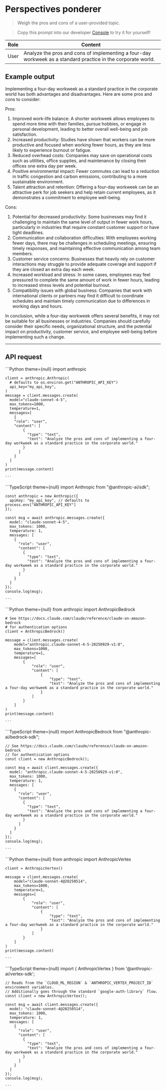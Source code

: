 # Perspectives ponderer

> Weigh the pros and cons of a user-provided topic.

> Copy this prompt into our developer [Console](https://console.anthropic.com/dashboard) to try it for yourself!

| Role | Content                                                                                                      |
| ---- | ------------------------------------------------------------------------------------------------------------ |
| User | Analyze the pros and cons of implementing a four-day workweek as a standard practice in the corporate world. |

## Example output

Implementing a four-day workweek as a standard practice in the corporate world has both advantages and disadvantages. Here are some pros and cons to consider:

Pros:

1. Improved work-life balance: A shorter workweek allows employees to spend more time with their families, pursue hobbies, or engage in personal development, leading to better overall well-being and job satisfaction.
2. Increased productivity: Studies have shown that workers can be more productive and focused when working fewer hours, as they are less likely to experience burnout or fatigue.
3. Reduced overhead costs: Companies may save on operational costs such as utilities, office supplies, and maintenance by closing their offices one extra day per week.
4. Positive environmental impact: Fewer commutes can lead to a reduction in traffic congestion and carbon emissions, contributing to a more sustainable environment.
5. Talent attraction and retention: Offering a four-day workweek can be an attractive perk for job seekers and help retain current employees, as it demonstrates a commitment to employee well-being.

Cons:

1. Potential for decreased productivity: Some businesses may find it challenging to maintain the same level of output in fewer work hours, particularly in industries that require constant customer support or have tight deadlines.
2. Communication and collaboration difficulties: With employees working fewer days, there may be challenges in scheduling meetings, ensuring timely responses, and maintaining effective communication among team members.
3. Customer service concerns: Businesses that heavily rely on customer interactions may struggle to provide adequate coverage and support if they are closed an extra day each week.
4. Increased workload and stress: In some cases, employees may feel pressured to complete the same amount of work in fewer hours, leading to increased stress levels and potential burnout.
5. Compatibility issues with global business: Companies that work with international clients or partners may find it difficult to coordinate schedules and maintain timely communication due to differences in working days and hours.

In conclusion, while a four-day workweek offers several benefits, it may not be suitable for all businesses or industries. Companies should carefully consider their specific needs, organizational structure, and the potential impact on productivity, customer service, and employee well-being before implementing such a change.

***

## API request

<Tabs>
  <Tab title="Python">
    ```Python  theme={null}
    import anthropic

    client = anthropic.Anthropic(
      # defaults to os.environ.get("ANTHROPIC_API_KEY")
      api_key="my_api_key",
    )
    message = client.messages.create(
      model="claude-sonnet-4-5",
      max_tokens=1000,
      temperature=1,
      messages=[
        {
        "role": "user",
        "content": [
            {
              "type": "text",
              "text": "Analyze the pros and cons of implementing a four-day workweek as a standard practice in the corporate world."
            }
          ]
        }
      ]
    )
    print(message.content)

    ```
  </Tab>

  <Tab title="TypeScript">
    ```TypeScript  theme={null}
    import Anthropic from "@anthropic-ai/sdk";

    const anthropic = new Anthropic({
      apiKey: "my_api_key", // defaults to process.env["ANTHROPIC_API_KEY"]
    });

    const msg = await anthropic.messages.create({
      model: "claude-sonnet-4-5",
      max_tokens: 1000,
      temperature: 1,
      messages: [
        {
          "role": "user",
          "content": [
            {
              "type": "text",
              "text": "Analyze the pros and cons of implementing a four-day workweek as a standard practice in the corporate world."
            }
          ]
        }
      ]
    });
    console.log(msg);

    ```
  </Tab>

  <Tab title="AWS Bedrock Python">
    ```Python  theme={null}
    from anthropic import AnthropicBedrock

    # See https://docs.claude.com/claude/reference/claude-on-amazon-bedrock
    # for authentication options
    client = AnthropicBedrock()

    message = client.messages.create(
        model="anthropic.claude-sonnet-4-5-20250929-v1:0",
        max_tokens=1000,
        temperature=1,
        messages=[
            {
                "role": "user",
                "content": [
                    {
                        "type": "text",
                        "text": "Analyze the pros and cons of implementing a four-day workweek as a standard practice in the corporate world."
                    }
                ]
            }
        ]
    )
    print(message.content)

    ```
  </Tab>

  <Tab title="AWS Bedrock TypeScript">
    ```TypeScript  theme={null}
    import AnthropicBedrock from "@anthropic-ai/bedrock-sdk";

    // See https://docs.claude.com/claude/reference/claude-on-amazon-bedrock
    // for authentication options
    const client = new AnthropicBedrock();

    const msg = await client.messages.create({
      model: "anthropic.claude-sonnet-4-5-20250929-v1:0",
      max_tokens: 1000,
      temperature: 1,
      messages: [
        {
          "role": "user",
          "content": [
            {
              "type": "text",
              "text": "Analyze the pros and cons of implementing a four-day workweek as a standard practice in the corporate world."
            }
          ]
        }
      ]
    });
    console.log(msg);

    ```
  </Tab>

  <Tab title="Vertex AI Python">
    ```Python  theme={null}
    from anthropic import AnthropicVertex

    client = AnthropicVertex()

    message = client.messages.create(
        model="claude-sonnet-4@20250514",
        max_tokens=1000,
        temperature=1,
        messages=[
            {
                "role": "user",
                "content": [
                    {
                        "type": "text",
                        "text": "Analyze the pros and cons of implementing a four-day workweek as a standard practice in the corporate world."
                    }
                ]
            }
        ]
    )
    print(message.content)

    ```
  </Tab>

  <Tab title="Vertex AI TypeScript">
    ```TypeScript  theme={null}
    import { AnthropicVertex } from '@anthropic-ai/vertex-sdk';

    // Reads from the `CLOUD_ML_REGION` & `ANTHROPIC_VERTEX_PROJECT_ID` environment variables.
    // Additionally goes through the standard `google-auth-library` flow.
    const client = new AnthropicVertex();

    const msg = await client.messages.create({
      model: "claude-sonnet-4@20250514",
      max_tokens: 1000,
      temperature: 1,
      messages: [
        {
          "role": "user",
          "content": [
            {
              "type": "text",
              "text": "Analyze the pros and cons of implementing a four-day workweek as a standard practice in the corporate world."
            }
          ]
        }
      ]
    });
    console.log(msg);

    ```
  </Tab>
</Tabs>
